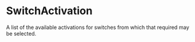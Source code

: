 SwitchActivation
================

A list of the available activations for switches from which that required may be selected.
